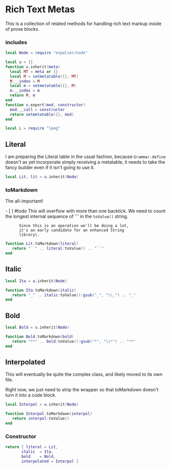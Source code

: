 # Rich Text Metas


  This is a collection of related methods for handling rich text markup
inside of prose blocks\.


### includes

```lua
local Node = require "espalier/node"

local u = {}
function u.inherit(meta)
  local MT = meta or {}
  local M = setmetatable({}, MT)
  M.__index = M
  local m = setmetatable({}, M)
  m.__index = m
  return M, m
end
function u.export(mod, constructor)
  mod.__call = constructor
  return setmetatable({}, mod)
end

local L = require "lpeg"
```


## Literal

  I am preparing the Literal table in the usual fashion, because
`Grammar.define` doesn't as yet incorporate simply receiving a
metatable, it needs to take the fancy builder even if it isn't
going to use it\.

```lua
local Lit, lit = u.inherit(Node)
```

### toMarkdown

The all\-important\!

\- \[ \] \#todo  This will overflow with more than one backtick\.
          We need to count the longest internal sequence of
          '\`' in the `toValue()` string\.

          Since this is an operation we'll be doing a lot,
          it's an early candidate for an enhanced String
          library\.

```lua
function Lit.toMarkdown(literal)
   return "``" .. literal:toValue() .. "``"
end
```

## Italic

```lua
local Ita = u.inherit(Node)

function Ita.toMarkdown(italic)
   return "_" .. italic:toValue():gsub("_", "\\_") .. "_"
end
```

## Bold

```lua
local Bold = u.inherit(Node)

function Bold.toMarkdown(bold)
   return "**" .. bold:toValue():gsub("*", "\\*") .. "**"
end
```


## Interpolated

  This will eventually be quite the complex class, and likely moved to
its own file\.

Right now, we just need to strip the wrapper so that toMarkdown doesn't
turn it into a code block\.

```lua
local Interpol = u.inherit(Node)

function Interpol.toMarkdown(interpol)
   return interpol:toValue()
end

```

### Constructor


```lua
return { literal = Lit,
       italic  = Ita,
       bold    = Bold,
       interpolated = Interpol }
```
